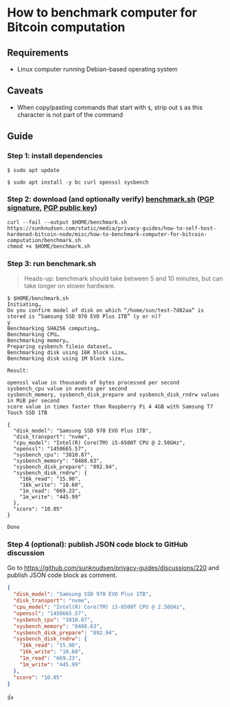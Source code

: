 <!--
Title: How to benchmark computer for Bitcoin computation
Description: Learn how to benchmark computer for Bitcoin computation.
Author: Sun Knudsen <https://github.com/sunknudsen>
Contributors: Sun Knudsen <https://github.com/sunknudsen>
Reviewers:
Publication date: 2022-03-17T10:31:44.202Z
Listed: true
-->

# How to benchmark computer for Bitcoin computation

## Requirements

- Linux computer running Debian-based operating system

## Caveats

- When copy/pasting commands that start with `$`, strip out `$` as this character is not part of the command

## Guide

### Step 1: install dependencies

```console
$ sudo apt update

$ sudo apt install -y bc curl openssl sysbench
```

### Step 2: download (and optionally verify) [benchmark.sh](./benchmark.sh) ([PGP signature](./benchmark.sh.asc), [PGP public key](https://sunknudsen.com/sunknudsen.asc))

```shell
curl --fail --output $HOME/benchmark.sh https://sunknudsen.com/static/media/privacy-guides/how-to-self-host-hardened-bitcoin-node/misc/how-to-benchmark-computer-for-bitcoin-computation/benchmark.sh
chmod +x $HOME/benchmark.sh
```

### Step 3: run benchmark.sh

> Heads-up: benchmark should take between 5 and 10 minutes, but can take longer on slower hardware.

```console
$ $HOME/benchmark.sh
Initiating…
Do you confirm model of disk on which “/home/sun/test-7d82aa” is stored is “Samsung SSD 970 EVO Plus 1TB” (y or n)?
y
Benchmarking SHA256 computing…
Benchmarking CPU…
Benchmarking memory…
Preparing sysbench fileio dataset…
Benchmarking disk using 16K block size…
Benchmarking disk using 1M block size…

Result:

openssl value in thousands of bytes processed per second
sysbench_cpu value in events per second
sysbench_memory, sysbench_disk_prepare and sysbench_disk_rndrw values in MiB per second
score value in times faster than Raspberry Pi 4 4GB with Samsung T7 Touch SSD 1TB

{
  "disk_model": "Samsung SSD 970 EVO Plus 1TB",
  "disk_transport": "nvme",
  "cpu_model": "Intel(R) Core(TM) i5-6500T CPU @ 2.50GHz",
  "openssl": "1450665.57",
  "sysbench_cpu": "3810.87",
  "sysbench_memory": "8488.63",
  "sysbench_disk_prepare": "892.94",
  "sysbench_disk_rndrw": {
    "16k_read": "15.90",
    "16k_write": "10.60",
    "1m_read": "669.23",
    "1m_write": "445.99"
  },
  "score": "10.05"
}

Done
```

### Step 4 (optional): publish JSON code block to GitHub discussion

Go to https://github.com/sunknudsen/privacy-guides/discussions/220 and publish JSON code block as comment.

```json
{
  "disk_model": "Samsung SSD 970 EVO Plus 1TB",
  "disk_transport": "nvme",
  "cpu_model": "Intel(R) Core(TM) i5-6500T CPU @ 2.50GHz",
  "openssl": "1450665.57",
  "sysbench_cpu": "3810.87",
  "sysbench_memory": "8488.63",
  "sysbench_disk_prepare": "892.94",
  "sysbench_disk_rndrw": {
    "16k_read": "15.90",
    "16k_write": "10.60",
    "1m_read": "669.23",
    "1m_write": "445.99"
  },
  "score": "10.05"
}
```

👍
